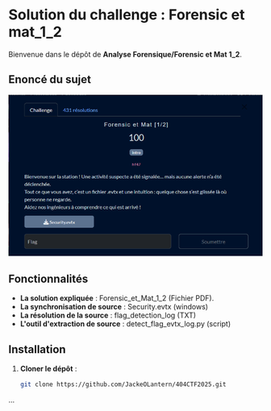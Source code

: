 # Solution du challenge : Forensic et mat_1_2

Bienvenue dans le dépôt de **Analyse Forensique/Forensic et Mat 1_2**.

## Enoncé du sujet
![image](assets/images/enonce.png)



## Fonctionnalités

- **La solution expliquée** : Forensic_et_Mat_1_2 (Fichier PDF).
- **La synchronisation de source** : Security.evtx (windows)
- **La résolution de la source** : flag_detection_log (TXT)
- **L'outil d'extraction de source** : detect_flag_evtx_log.py (script)

## Installation

1. **Cloner le dépôt** :
   ```bash
   git clone https://github.com/JackeOLantern/404CTF2025.git

...
